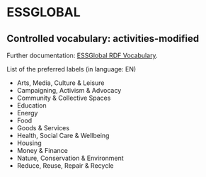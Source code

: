 # ESSGLOBAL

## Controlled vocabulary: activities-modified
Further documentation: [ESSGlobal RDF Vocabulary](http://purl.org/solidarityeconomics/experimental/essglobal/standard/activities-modified.skos).

List of the preferred labels (in language: EN)
- Arts, Media, Culture & Leisure
- Campaigning, Activism & Advocacy
- Community & Collective Spaces
- Education
- Energy
- Food
- Goods & Services
- Health, Social Care & Wellbeing
- Housing
- Money & Finance
- Nature, Conservation & Environment
- Reduce, Reuse, Repair & Recycle
